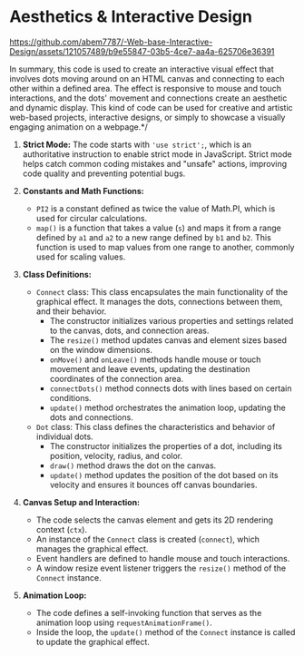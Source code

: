 #  Aesthetics & Interactive Design

https://github.com/abem7787/-Web-base-Interactive-Design/assets/121057489/b9e55847-03b5-4ce7-aa4a-625706e36391

  In summary, this code is used to create an interactive visual effect that involves dots moving around on an HTML canvas and connecting to each other within a defined area. The effect is responsive to mouse and touch interactions, and the dots' movement and connections create an aesthetic and dynamic display. This kind of code can be used for creative and artistic web-based projects, interactive designs, or simply to showcase a visually engaging animation on a webpage.*/

  
1. **Strict Mode:**
     The code starts with `'use strict';`, which is an authoritative instruction to enable strict mode in JavaScript. Strict mode helps catch common coding mistakes and "unsafe" actions, improving code quality and preventing potential bugs.
  
  2. **Constants and Math Functions:**
     - `PI2` is a constant defined as twice the value of Math.PI, which is used for circular calculations.
     - `map()` is a function that takes a value (`s`) and maps it from a range defined by `a1` and `a2` to a new range defined by `b1` and `b2`. This function is used to map values from one range to another, commonly used for scaling values.
  
  3. **Class Definitions:**
     - `Connect` class: This class encapsulates the main functionality of the graphical effect. It manages the dots, connections between them, and their behavior.
       - The constructor initializes various properties and settings related to the canvas, dots, and connection areas.
       - The `resize()` method updates canvas and element sizes based on the window dimensions.
       - `onMove()` and `onLeave()` methods handle mouse or touch movement and leave events, updating the destination coordinates of the connection area.
       - `connectDots()` method connects dots with lines based on certain conditions.
       - `update()` method orchestrates the animation loop, updating the dots and connections.
     - `Dot` class: This class defines the characteristics and behavior of individual dots.
       - The constructor initializes the properties of a dot, including its position, velocity, radius, and color.
       - `draw()` method draws the dot on the canvas.
       - `update()` method updates the position of the dot based on its velocity and ensures it bounces off canvas boundaries.
  
  4. **Canvas Setup and Interaction:**
     - The code selects the canvas element and gets its 2D rendering context (`ctx`).
     - An instance of the `Connect` class is created (`connect`), which manages the graphical effect.
     - Event handlers are defined to handle mouse and touch interactions.
     - A window resize event listener triggers the `resize()` method of the `Connect` instance.
  
  5. **Animation Loop:**
     - The code defines a self-invoking function that serves as the animation loop using `requestAnimationFrame()`.
     - Inside the loop, the `update()` method of the `Connect` instance is called to update the graphical effect.
